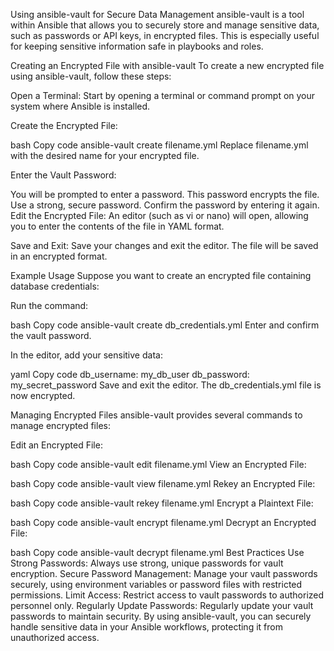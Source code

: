 Using ansible-vault for Secure Data Management
ansible-vault is a tool within Ansible that allows you to securely store and manage sensitive data, such as passwords or API keys, in encrypted files. This is especially useful for keeping sensitive information safe in playbooks and roles.

Creating an Encrypted File with ansible-vault
To create a new encrypted file using ansible-vault, follow these steps:

Open a Terminal: Start by opening a terminal or command prompt on your system where Ansible is installed.

Create the Encrypted File:

bash
Copy code
ansible-vault create filename.yml
Replace filename.yml with the desired name for your encrypted file.

Enter the Vault Password:

You will be prompted to enter a password. This password encrypts the file. Use a strong, secure password.
Confirm the password by entering it again.
Edit the Encrypted File:
An editor (such as vi or nano) will open, allowing you to enter the contents of the file in YAML format.

Save and Exit:
Save your changes and exit the editor. The file will be saved in an encrypted format.

Example Usage
Suppose you want to create an encrypted file containing database credentials:

Run the command:

bash
Copy code
ansible-vault create db_credentials.yml
Enter and confirm the vault password.

In the editor, add your sensitive data:

yaml
Copy code
db_username: my_db_user
db_password: my_secret_password
Save and exit the editor. The db_credentials.yml file is now encrypted.

Managing Encrypted Files
ansible-vault provides several commands to manage encrypted files:

Edit an Encrypted File:

bash
Copy code
ansible-vault edit filename.yml
View an Encrypted File:

bash
Copy code
ansible-vault view filename.yml
Rekey an Encrypted File:

bash
Copy code
ansible-vault rekey filename.yml
Encrypt a Plaintext File:

bash
Copy code
ansible-vault encrypt filename.yml
Decrypt an Encrypted File:

bash
Copy code
ansible-vault decrypt filename.yml
Best Practices
Use Strong Passwords: Always use strong, unique passwords for vault encryption.
Secure Password Management: Manage your vault passwords securely, using environment variables or password files with restricted permissions.
Limit Access: Restrict access to vault passwords to authorized personnel only.
Regularly Update Passwords: Regularly update your vault passwords to maintain security.
By using ansible-vault, you can securely handle sensitive data in your Ansible workflows, protecting it from unauthorized access.
